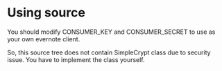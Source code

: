 Using source
============
You should modify CONSUMER_KEY and CONSUMER_SECRET to use as your own evernote client.

So, this source tree does not contain SimpleCrypt class due to security issue. You have to implement the class yourself.

